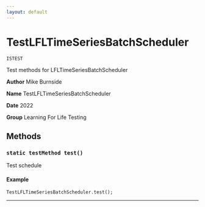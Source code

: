 ```yaml
---
layout: default
---
```


# TestLFLTimeSeriesBatchScheduler

`ISTEST`

Test methods for LFLTimeSeriesBatchScheduler

**Author** Mike Burnside

**Name** TestLFLTimeSeriesBatchScheduler

**Date** 2022

**Group** Learning For Life Testing

## Methods

### `static testMethod test()`

Test schedule

#### Example

```apex
TestLFLTimeSeriesBatchScheduler.test();
```

---
